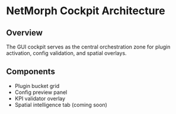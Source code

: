 # NetMorph Cockpit Architecture

## Overview
The GUI cockpit serves as the central orchestration zone for plugin activation, config validation, and spatial overlays.

## Components
- Plugin bucket grid
- Config preview panel
- KPI validator overlay
- Spatial intelligence tab (coming soon)